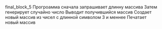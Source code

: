 final_block_5
Прогроамма сначала запрашивает длинну массива
Затем генерирует случайно число
Выводит получившийся массив
Создает новый массив из чисел с длинной символом 3 и меннее
Печатает новый массив
